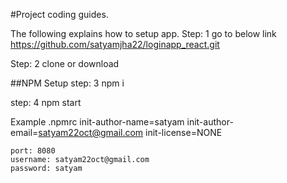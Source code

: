 #Project coding  guides.

The following explains how to setup app.
Step: 1 go to below link 
https://github.com/satyamjha22/loginapp_react.git

Step: 2 clone or download

##NPM Setup
step: 3 npm i

step: 4 npm start



Example .npmrc
init-author-name=satyam
init-author-email=satyam22oct@gmail.com
init-license=NONE

```
port: 8080
username: satyam22oct@gmail.com 
password: satyam
```
